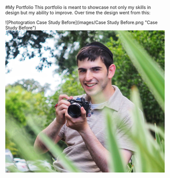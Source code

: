 #My Portfolio
This portfolio is meant to showcase not only my skills in design but my ability to improve. Over time the design went from this:

![Photogration Case Study Before](images/Case Study Before.png "Case Study Before")
<img class="imageformat tpadding-sixt" alt="Self Portrait of Author" src=images/abraham_friedman_square_compressed.jpeg>
